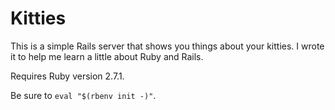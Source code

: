 # Kitties

This is a simple Rails server that shows you things about your kitties. I wrote
it to help me learn a little about Ruby and Rails.

Requires Ruby version 2.7.1.

Be sure to `eval "$(rbenv init -)"`.
